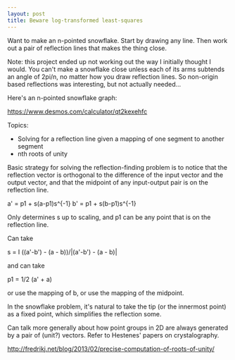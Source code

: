 ```yaml
---
layout: post
title: Beware log-transformed least-squares
---
```


Want to make an n-pointed snowflake. Start by drawing any line. Then work out a pair of reflection lines that makes the thing close.

Note: this project ended up not working out the way I initially thought I would. You can't make a snowflake close unless each of its arms subtends an angle of 2pi/n, no matter how you draw reflection lines. So non-origin based reflections was interesting, but not actually needed...

Here's an n-pointed snowflake graph:

https://www.desmos.com/calculator/qt2kexehfc

Topics:
* Solving for a reflection line given a mapping of one segment to another segment
* nth roots of unity

Basic strategy for solving the reflection-finding problem is to notice that the reflection vector is orthogonal to the difference of the input vector and the output vector, and that the midpoint of any input-output pair is on the reflection line.

a' = p1 + s(a-p1)s^{-1}
b' = p1 + s(b-p1)s^{-1}

Only determines s up to scaling, and p1 can be any point that is on the reflection line.

Can take

s = I ((a'-b') - (a - b))/|(a'-b') - (a - b)|

and can take

p1 = 1/2 (a' + a)

or use the mapping of b, or use the mapping of the midpoint.

In the snowflake problem, it's natural to take the tip (or the innermost point) as a fixed point, which simplifies the reflection some.

Can talk more generally about how point groups in 2D are always generated by a pair of (unit?) vectors. Refer to Hestenes' papers on crystalography.

http://fredrikj.net/blog/2013/02/precise-computation-of-roots-of-unity/
